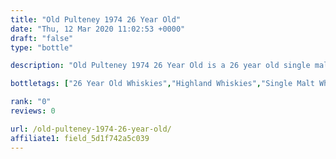 ```yaml
---
title: "Old Pulteney 1974 26 Year Old"
date: "Thu, 12 Mar 2020 11:02:53 +0000"
draft: "false"
type: "bottle"

description: "Old Pulteney 1974 26 Year Old is a 26 year old single malt whisky from the Pulteney whisky distillery (located in the Highland region). The best price currently available is from for only £ we don't have any review data for this single malt whisky yet, let us know what you think in the comments below."

bottletags: ["26 Year Old Whiskies","Highland Whiskies","Single Malt Whiskies","Spirit Caramel (E150A)","Vintage 1974 - Whiskies made in 1974","Whiskies may contain Spirit Caramel (E150A)","Whiskies of Scotland"]

rank: "0"
reviews: 0

url: /old-pulteney-1974-26-year-old/
affiliate1: field_5d1f742a5c039
---
```



